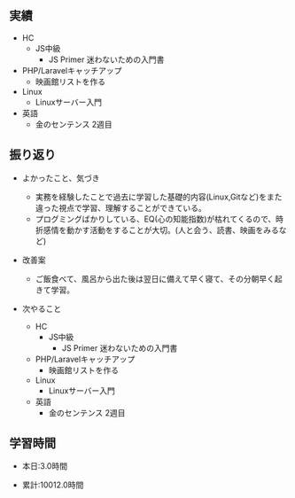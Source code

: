 ## 実績
  - HC
    - JS中級
      - JS Primer 迷わないための入門書
  - PHP/Laravelキャッチアップ
    - 映画館リストを作る
  - Linux
    - Linuxサーバー入門
  - 英語
    - 金のセンテンス 2週目

## 振り返り
- よかったこと、気づき
  - 実務を経験したことで過去に学習した基礎的内容(Linux,Gitなど)をまた違った視点で学習、理解することができている。
  - プログミングばかりしている、EQ(心の知能指数)が枯れてくるので、時折感情を動かす活動をすることが大切。(人と会う、読書、映画をみるなど)
- 改善案
  - ご飯食べて、風呂から出た後は翌日に備えて早く寝て、その分朝早く起きて学習。

- 次やること
  - HC
    - JS中級
      - JS Primer 迷わないための入門書
  - PHP/Laravelキャッチアップ
    - 映画館リストを作る
  - Linux
    - Linuxサーバー入門
  - 英語
    - 金のセンテンス 2週目

## 学習時間
- 本日:3.0時間

- 累計:10012.0時間